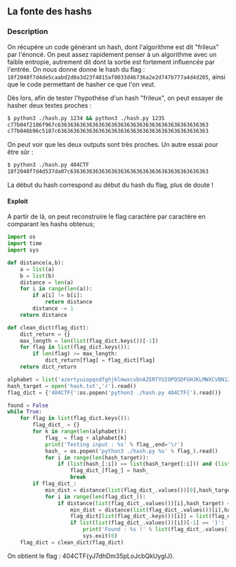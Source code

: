 ## La fonte des hashs

### Description

On récupère un code générant un hash, dont l'algorithme est dit "frileux" par l'énoncé.
On peut assez rapidement penser à un algorithme avec un faible entropie, autrement dit dont la sortie est fortement influencée par l'entrée.
On nous donne donne le hash du flag : ```18f2048f7d4de5caabd2d0a3d23f4015af8033d46736a2e2d747b777a4d4d205```, ainsi que le code permettant de hasher ce que l'on veut.

Dès lors, afin de tester l'hypothèse d'un hash "frileux", on peut essayer de hasher deux textes proches :
```bash
$ python3 ./hash.py 1234 && python3 ./hash.py 1235
c77b04f2186f967c636363636363636363636363636363636363636363636363
c77b046b96c5187c636363636363636363636363636363636363636363636363
```

On peut voir que les deux outputs sont très proches.
Un autre essai pour être sûr :
```bash
$ python3 ./hash.py 404CTF
18f2048f7d4d537da07c63636363636363636363636363636363636363636363
```

La début du hash correspond au début du hash du flag, plus de doute !

#### Exploit

A partir de là, on peut reconstruire le flag caractère par caractère en comparant les hashs obtenus;

```python
import os
import time
import sys

def distance(a,b):
    a = list(a)
    b = list(b)
    distance = len(a)
    for i in range(len(a)):
        if a[i] != b[i]:
            return distance
        distance -= 1
    return distance

def clean_dict(flag_dict):
    dict_return = {}
    max_length = len(list(flag_dict.keys())[-1])
    for flag in list(flag_dict.keys()):
        if len(flag) >= max_length:
            dict_return[flag] = flag_dict[flag]
    return dict_return

alphabet = list('azertyuiopqsdfghjklmwxcvbnAZERTYUIOPQSDFGHJKLMWXCVBN1234567890}')
hash_target = open('hash.txt','r').read()
flag_dict = {'404CTF{':os.popen('python3 ./hash.py 404CTF{').read()}

found = False
while True:
    for flag in list(flag_dict.keys()):
        flag_dict_ = {}
        for k in range(len(alphabet)):
            flag_ = flag + alphabet[k]
            print('Testing input : %s' % flag_,end='\r')
            hash_ = os.popen('python3 ./hash.py %s' % flag_).read()
            for i in range(len(hash_target)):
                if (list(hash_[:i]) == list(hash_target[:i])) and (list(hash_[:i]) != list(list(flag_dict.values())[-1][:i])):
                    flag_dict_[flag_] = hash_
                    break
        if flag_dict_:
            min_dist = distance(list(flag_dict_.values())[0],hash_target)
            for i in range(len(flag_dict_)):
                if distance(list(flag_dict_.values())[i],hash_target) <= min_dist:
                    min_dist = distance(list(flag_dict_.values())[i],hash_target)
                    flag_dict[list(flag_dict_.keys())[i]] = list(flag_dict_.values())[i]
                    if list(list(flag_dict_.values())[i])[-1] == '}':
                        print('Found : %s !' % list(flag_dict_.values())[i])
                        sys.exit(0)
    flag_dict = clean_dict(flag_dict)
```

On obtient le flag : 404CTF{yJ7dhDm35pLoJcbQkUygIJ}.
        